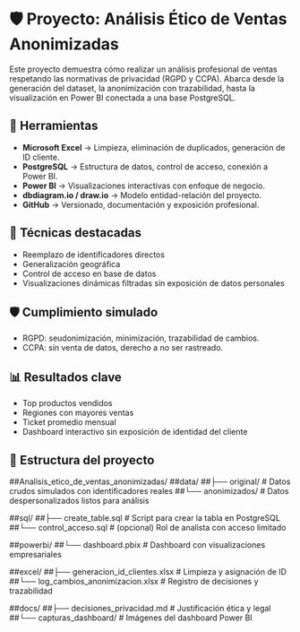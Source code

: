 # 🛡️ Proyecto: Análisis Ético de Ventas Anonimizadas

Este proyecto demuestra cómo realizar un análisis profesional de ventas respetando las normativas de privacidad (RGPD y CCPA). Abarca desde la generación del dataset, la anonimización con trazabilidad, hasta la visualización en Power BI conectada a una base PostgreSQL.

## 🧰 Herramientas
- **Microsoft Excel** → Limpieza, eliminación de duplicados, generación de ID cliente.
- **PostgreSQL** → Estructura de datos, control de acceso, conexión a Power BI.
- **Power BI** → Visualizaciones interactivas con enfoque de negocio.
- **dbdiagram.io / draw.io** → Modelo entidad-relación del proyecto.
- **GitHub** → Versionado, documentación y exposición profesional.

## 🧪 Técnicas destacadas
- Reemplazo de identificadores directos
- Generalización geográfica
- Control de acceso en base de datos
- Visualizaciones dinámicas filtradas sin exposición de datos personales

## 🛡️ Cumplimiento simulado
- RGPD: seudonimización, minimización, trazabilidad de cambios.
- CCPA: sin venta de datos, derecho a no ser rastreado.

## 📊 Resultados clave
- Top productos vendidos
- Regiones con mayores ventas
- Ticket promedio mensual
- Dashboard interactivo sin exposición de identidad del cliente

## 📂 Estructura del proyecto
##Analisis_etico_de_ventas_anonimizadas/
##data/
##├── original/            # Datos crudos simulados con identificadores reales
##└── anonimizados/        # Datos despersonalizados listos para análisis

##sql/
##├── create_table.sql     # Script para crear la tabla en PostgreSQL
##└── control_acceso.sql   # (opcional) Rol de analista con acceso limitado

##powerbi/
##└── dashboard.pbix       # Dashboard con visualizaciones empresariales

##excel/
##├── generacion_id_clientes.xlsx   # Limpieza y asignación de ID
##└── log_cambios_anonimizacion.xlsx # Registro de decisiones y trazabilidad

##docs/
##├── decisiones_privacidad.md      # Justificación ética y legal
##└── capturas_dashboard/           # Imágenes del dashboard Power BI
